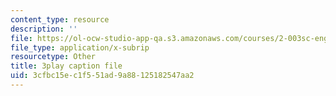 ```yaml
---
content_type: resource
description: ''
file: https://ol-ocw-studio-app-qa.s3.amazonaws.com/courses/2-003sc-engineering-dynamics-fall-2011/3cfbc15ec1f551ad9a88125182547aa2_OxcCPTc_bXw.vtt
file_type: application/x-subrip
resourcetype: Other
title: 3play caption file
uid: 3cfbc15e-c1f5-51ad-9a88-125182547aa2
---
```

